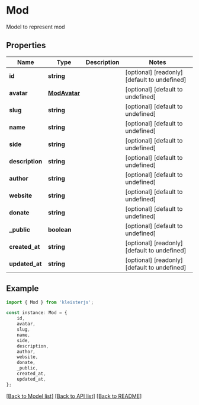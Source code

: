 # Mod

Model to represent mod

## Properties

Name | Type | Description | Notes
------------ | ------------- | ------------- | -------------
**id** | **string** |  | [optional] [readonly] [default to undefined]
**avatar** | [**ModAvatar**](ModAvatar.md) |  | [optional] [default to undefined]
**slug** | **string** |  | [optional] [default to undefined]
**name** | **string** |  | [optional] [default to undefined]
**side** | **string** |  | [optional] [default to undefined]
**description** | **string** |  | [optional] [default to undefined]
**author** | **string** |  | [optional] [default to undefined]
**website** | **string** |  | [optional] [default to undefined]
**donate** | **string** |  | [optional] [default to undefined]
**_public** | **boolean** |  | [optional] [default to undefined]
**created_at** | **string** |  | [optional] [readonly] [default to undefined]
**updated_at** | **string** |  | [optional] [readonly] [default to undefined]

## Example

```typescript
import { Mod } from 'kleisterjs';

const instance: Mod = {
    id,
    avatar,
    slug,
    name,
    side,
    description,
    author,
    website,
    donate,
    _public,
    created_at,
    updated_at,
};
```

[[Back to Model list]](../README.md#documentation-for-models) [[Back to API list]](../README.md#documentation-for-api-endpoints) [[Back to README]](../README.md)

